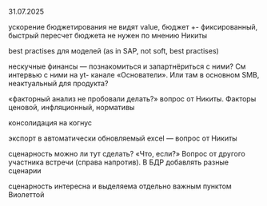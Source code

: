 31.07.2025

ускорение бюджетирования не видят value, бюджет +- фиксированный, быстрый пересчет бюджета не нужен по мнению Никиты

best practises для моделей (as in SAP, not soft, best practises)

нескучные финансы — познакомиться и запартнёриться с ними? См интервью с ними на yt- канале «Основатели». Или там в основном SMB, неактуальный для продукта?

«факторный анализ не пробовали делать?» вопрос от Никиты. Факторы ценовой, инфляционный, нормативы

консолидация на когнус

экспорт в автоматически обновляемый excel — вопрос от Никиты

сценарность можно ли тут сделать? «Что, если?» Вопрос от другого участника встречи (справа напротив). В БДР добавлять разные сценарии

сценарность интересна и выделяема отдельно важным пунктом Виолеттой

